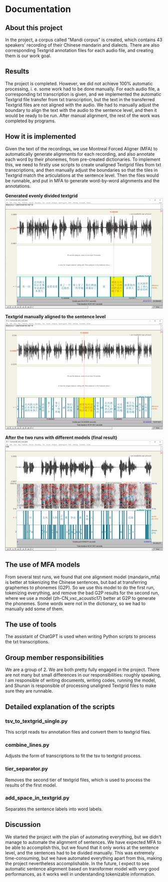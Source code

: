 # Documentation
## About this project
In the project, a corpus called "Mandi corpus" is created, which contains 43 speakers' recording of their Chinese mandarin and dialects. There are also corresponding Textgrid annotation files for each audio file, and creating them is our work goal.
## Results
The project is completed. However, we did not achieve 100% automatic processing, i. e. some work had to be done manually. For each audio file, a corresponding txt transcription is given, and we implemented the automatic Textgrid file transfer from txt transcription, but the text in the transferred Textgrid files are not aligned with the audio. We had to manually adjust the boundary to align the text with the audio to the sentence level, and then it would be ready to be run. After manual alignment, the rest of the work was completed by programs.
## How it is implemented
Given the text of the recordings, we use Montreal Forced Aligner (MFA) to automatically generate alignments for each recording, and also annotate each word by their phonemes, from pre-created dictionaries. To implement this, we need to firstly use scripts to create unaligned Textgrid files from txt transcriptions, and then manually adjust the boundaries so that the tiles in Textgrid match the articulations at the sentence level. Then the files would be runnable, and put in MFA to generate word-by-word alignments and the annotations. 

**Generated evenly divided textgrid**
![example_pic_1](/assets/img/example_step_1.png "Generated evenly divided textgrid")

**Textgrid manually aligned to the sentence level**
![example_pic_2](/assets/img/example_step_2.png "Textgrid manually aligned to the sentence level")

**After the two runs with different models (final result)**
![example_pic_3](/assets/img/example_step_3.png "After the two runs with different models (final result)")


## The use of MFA models
From several test runs, we found that one alignment model (mandarin_mfa) is better at tokenizing the Chinese sentences, but bad at transferring graphemes to phonemes (G2P). So we use this model to do the first run, tokenizing everything, and remove the bad G2P results for the second run, where we use a model (zh-CN_vxc_acoustic17) better at G2P to generate the phonemes. Some words were not in the dictionary, so we had to manually add some of them.
## The use of tools
The assistant of ChatGPT is used when writing Python scripts to process the txt transcriptions.
## Group member responsibilities
We are a group of 2. We are both pretty fully engaged in the project. There are not many but small differences in our responsibilities: roughly speaking, I am responsible of writing documents, writing codes, running the model, and Shunan is responsible of processing unaligned Textgrid files to make sure they are runnable.
## Detailed explanation of the scripts
### tsv_to_textgrid_single.py
This script reads tsv annotation files and convert them to textgrid files.
### combine_lines.py
Adjusts the form of transcriptions to fit the tsv to textgrid process.
### tier_separator.py
Removes the second tier of textgrid files, which is used to process the results of the first model.
### add_space_in_textgrid.py
Separates the sentence labels into word labels.
## Discussion
We started the project with the plan of automating everything, but we didn't manage to automate the alignment of sentences. We have expected MFA to be able to accomplish this, but we found that it only works at the sentence level, and the sentences had to be divided manually. This was extremely time-consuming, but we have automated everything apart from this, making the project nevertheless accomplishable. In the future, I expect to see automatic sentence alignment based on transformer model with very good performances, as it works well in understanding tokenizable information.
